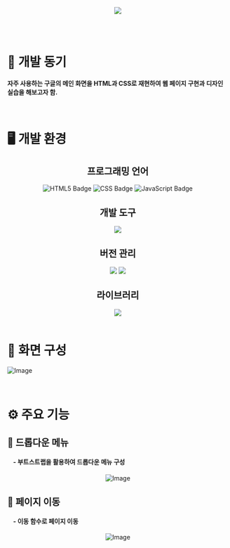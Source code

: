 <br/><br/>

<div align="center">
  <img src="https://github.com/user-attachments/assets/1e73eb40-fa72-4364-b164-7d8d6457fc5e"/>
</div>

<br/><br/>

# 📄 개발 동기

#### 자주 사용하는 구글의 메인 화면을 HTML과 CSS로 재현하여 웹 페이지 구현과 디자인 실습을 해보고자 함.

<br/>

# 🖥 개발 환경

<div align="center">
 <h2> 프로그래밍 언어 </h2>
  <img src="https://img.shields.io/badge/html5-F0A228.svg?&style=for-the-badge&logo=html5&logoColor=white" alt="HTML5 Badge" /> <img src="https://img.shields.io/badge/css-%231572B6.svg?&style=for-the-badge&logo=css&logoColor=white"  alt="CSS Badge" /> <img src="https://img.shields.io/badge/javascript-%23F7DF1E.svg?&style=for-the-badge&logo=javascript&logoColor=black" alt="JavaScript Badge" />

  <h2> 개발 도구 </h2> 
  <img src="https://img.shields.io/badge/visual%20studio%20code-%23007ACC.svg?&style=for-the-badge&logo=visual%20studio%20code&logoColor=white" />

  <h2> 버전 관리 </h2> 
  <img src="https://img.shields.io/badge/git-%23F05032.svg?&style=for-the-badge&logo=git&logoColor=white" /> <img src="https://img.shields.io/badge/github-%23181717.svg?&style=for-the-badge&logo=github&logoColor=white" />
  
  <h2> 라이브러리 </h2>
  <img src="https://img.shields.io/badge/bootstrap-%238511FA.svg?style=for-the-badge&logo=bootstrap&logoColor=white" />
  
</div>

<br/>

# 📰 화면 구성

![Image](https://github.com/user-attachments/assets/bc3bcfb8-b5bc-4ef2-a1e2-0a54552bf2ae)

<br/>

# ⚙ 주요 기능

<h2> 🌟 드롭다운 메뉴 </h2>

<h4>&nbsp&nbsp&nbsp&nbsp-&nbsp부트스트랩을 활용하여 드롭다운 메뉴 구성</h4>
<div align="center">
  
  ![Image](https://github.com/user-attachments/assets/dffebe5b-08b5-4600-9bb4-f63f79284837)
  
</div>

<h2> 🌟 페이지 이동 </h2>

<h4>&nbsp&nbsp&nbsp&nbsp-&nbsp이동 함수로 페이지 이동</h4>
<div align="center">
  
  ![Image](https://github.com/user-attachments/assets/5ed504e4-da53-46f1-8dd7-f18d306db7b6)
  
</div>

<br/>
